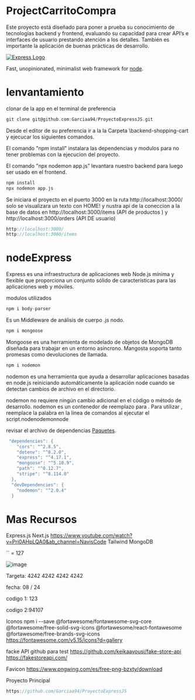 # ProjectCarritoCompra
Este proyecto está diseñado para poner a prueba su conocimiento de tecnologías  backend y frontend, evaluando su capacidad para crear API’s e interfaces de usuario  prestando atención a los detalles. También es importante la aplicación de buenas  prácticas de desarrollo.


[![Express Logo](https://i.cloudup.com/zfY6lL7eFa-3000x3000.png)](http://expressjs.com/)

  Fast, unopinionated, minimalist web framework for [node](http://nodejs.org).
  
# lenvantamiento 

clonar de la app en el terminal de preferencia

```objective-c
git clone git@github.com:Garciaa94/ProyectoExpressJS.git
```

Desde el editor de su preferencia ir a la la Carpeta  \backend-shopping-cart y ejecucar los siguientes comandos.

El comando "npm install" instalara las dependencias y modulos para no tener problemas con la ejecucion del proyecto.

El comando "npx nodemon app.js" levantara nuestro backend para luego ser usado en el frontend.

```objective-c
npm install
npx nodemon app.js
```

Se iniciara el proyecto en el puerto 3000
en la ruta http://localhost:3000/         solo se visualizara un texto con HOME!
y nustra api de la coneccion a la base de datos en http://localhost:3000/items (API de productos ) y http://localhost:3000/orders (API DE usuario)
```objective-c
http://localhost:3000/
http://localhost:3000/items
```


# nodeExpress
Express es una infraestructura de aplicaciones web Node.js mínima y flexible que proporciona un conjunto sólido de características para las aplicaciones web y móviles.

modulos utilizados 

```objective-c
npm i body-parser
```

Es un Middleware de análisis de cuerpo .js nodo.

```objective-c
npm i mongoose
```

Mongoose es una herramienta de modelado de objetos de MongoDB diseñada para trabajar en un entorno asíncrono. Mangosta soporta tanto promesas como devoluciones de llamada.

```objective-c
npm i nodemon
```

<a>nodemon es una herramienta que ayuda a desarrollar aplicaciones basadas en node.js reiniciando automáticamente la aplicación node cuando se detectan cambios de archivo en el directorio.

nodemon no requiere ningún cambio adicional en el código o método de desarrollo. nodemon es un contenedor de reemplazo para . Para utilizar , reemplace la palabra en la línea de comandos al ejecutar el script.nodenodemonnode </a>

revisar el archivo de dependencias [Paquetes](https://github.com/Garciaa94/ProyectoExpressJS/blob/main/backend-shopping-cart/package.json).
```objective-c
 "dependencies": {
    "cors": "^2.8.5",
    "dotenv": "^8.2.0",
    "express": "^4.17.1",
    "mongoose": "^5.10.9",
    "path": "^0.12.7",
    "stripe": "^8.114.0"
  },
  "devDependencies": {
    "nodemon": "^2.0.4"
  }
```
# Mas Recursos

Express.js
Next.js https://www.youtube.com/watch?v=Pri0AHpLQA0&ab_channel=NavisCode
Tailwind
MongoDB

`` = 127

![image](https://drive.google.com/uc?export=view&id=IdImagen)

Targeta: 4242 4242 4242 4242

fecha: 08 / 24

codigo 1: 123

codigo 2:94107

Iconos
 npm i --save @fortawesome/fontawesome-svg-core  @fortawesome/free-solid-svg-icons @fortawesome/react-fontawesome @fortawesome/free-brands-svg-icons
https://fontawesome.com/v5.15/icons?d=gallery

facke API github para test 
https://github.com/keikaavousi/fake-store-api
https://fakestoreapi.com/

Favicon 
https://www.pngwing.com/es/free-png-bzxty/download

Proyecto Principal
```objective-c
https://github.com/Garciaa94/ProyectoExpressJS
```
